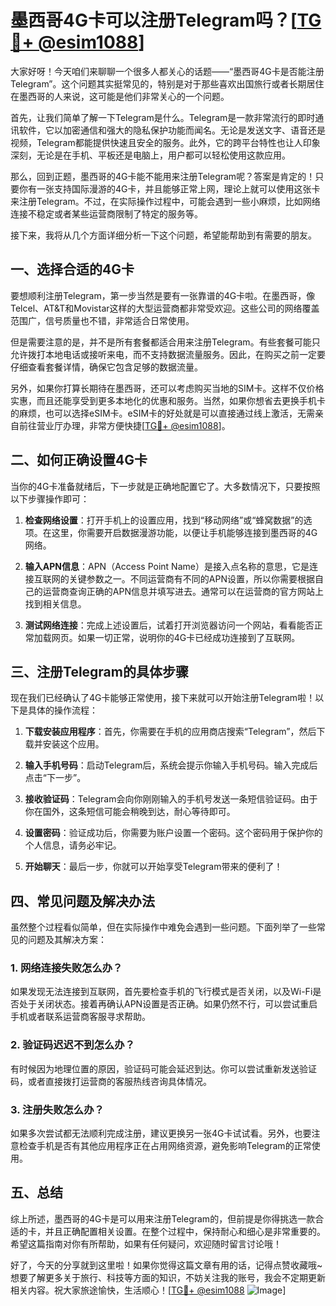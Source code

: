 # 墨西哥4G卡可以注册Telegram吗？[[TG💪+ @esim1088](https://t.me/s/esim1088)]

大家好呀！今天咱们来聊聊一个很多人都关心的话题——“墨西哥4G卡是否能注册Telegram”。这个问题其实挺常见的，特别是对于那些喜欢出国旅行或者长期居住在墨西哥的人来说，这可能是他们非常关心的一个问题。

首先，让我们简单了解一下Telegram是什么。Telegram是一款非常流行的即时通讯软件，它以加密通信和强大的隐私保护功能而闻名。无论是发送文字、语音还是视频，Telegram都能提供快速且安全的服务。此外，它的跨平台特性也让人印象深刻，无论是在手机、平板还是电脑上，用户都可以轻松使用这款应用。

那么，回到正题，墨西哥的4G卡能不能用来注册Telegram呢？答案是肯定的！只要你有一张支持国际漫游的4G卡，并且能够正常上网，理论上就可以使用这张卡来注册Telegram。不过，在实际操作过程中，可能会遇到一些小麻烦，比如网络连接不稳定或者某些运营商限制了特定的服务等。

接下来，我将从几个方面详细分析一下这个问题，希望能帮助到有需要的朋友。

## 一、选择合适的4G卡

要想顺利注册Telegram，第一步当然是要有一张靠谱的4G卡啦。在墨西哥，像Telcel、AT&T和Movistar这样的大型运营商都非常受欢迎。这些公司的网络覆盖范围广，信号质量也不错，非常适合日常使用。

但是需要注意的是，并不是所有套餐都适合用来注册Telegram。有些套餐可能只允许拨打本地电话或接听来电，而不支持数据流量服务。因此，在购买之前一定要仔细查看套餐详情，确保它包含足够的数据流量。

另外，如果你打算长期待在墨西哥，还可以考虑购买当地的SIM卡。这样不仅价格实惠，而且还能享受到更多本地化的优惠和服务。当然，如果你想省去更换手机卡的麻烦，也可以选择eSIM卡。eSIM卡的好处就是可以直接通过线上激活，无需亲自前往营业厅办理，非常方便快捷[[TG💪+ @esim1088](https://t.me/s/esim1088)]。

## 二、如何正确设置4G卡

当你的4G卡准备就绪后，下一步就是正确地配置它了。大多数情况下，只要按照以下步骤操作即可：

1. **检查网络设置**：打开手机上的设置应用，找到“移动网络”或“蜂窝数据”的选项。在这里，你需要开启数据漫游功能，以便让手机能够连接到墨西哥的4G网络。
   
2. **输入APN信息**：APN（Access Point Name）是接入点名称的意思，它是连接互联网的关键参数之一。不同运营商有不同的APN设置，所以你需要根据自己的运营商查询正确的APN信息并填写进去。通常可以在运营商的官方网站上找到相关信息。

3. **测试网络连接**：完成上述设置后，试着打开浏览器访问一个网站，看看能否正常加载网页。如果一切正常，说明你的4G卡已经成功连接到了互联网。

## 三、注册Telegram的具体步骤

现在我们已经确认了4G卡能够正常使用，接下来就可以开始注册Telegram啦！以下是具体的操作流程：

1. **下载安装应用程序**：首先，你需要在手机的应用商店搜索“Telegram”，然后下载并安装这个应用。

2. **输入手机号码**：启动Telegram后，系统会提示你输入手机号码。输入完成后点击“下一步”。

3. **接收验证码**：Telegram会向你刚刚输入的手机号发送一条短信验证码。由于你在国外，这条短信可能会稍晚到达，耐心等待即可。

4. **设置密码**：验证成功后，你需要为账户设置一个密码。这个密码用于保护你的个人信息，请务必牢记。

5. **开始聊天**：最后一步，你就可以开始享受Telegram带来的便利了！

## 四、常见问题及解决办法

虽然整个过程看似简单，但在实际操作中难免会遇到一些问题。下面列举了一些常见的问题及其解决方案：

### 1. 网络连接失败怎么办？

如果发现无法连接到互联网，首先要检查手机的飞行模式是否关闭，以及Wi-Fi是否处于关闭状态。接着再确认APN设置是否正确。如果仍然不行，可以尝试重启手机或者联系运营商客服寻求帮助。

### 2. 验证码迟迟不到怎么办？

有时候因为地理位置的原因，验证码可能会延迟到达。你可以尝试重新发送验证码，或者直接拨打运营商的客服热线咨询具体情况。

### 3. 注册失败怎么办？

如果多次尝试都无法顺利完成注册，建议更换另一张4G卡试试看。另外，也要注意检查手机是否有其他应用程序正在占用网络资源，避免影响Telegram的正常使用。

## 五、总结

综上所述，墨西哥的4G卡是可以用来注册Telegram的，但前提是你得挑选一款合适的卡，并且正确配置相关设置。在整个过程中，保持耐心和细心是非常重要的。希望这篇指南对你有所帮助，如果有任何疑问，欢迎随时留言讨论哦！

好了，今天的分享就到这里啦！如果你觉得这篇文章有用的话，记得点赞收藏哦~想要了解更多关于旅行、科技等方面的知识，不妨关注我的账号，我会不定期更新相关内容。祝大家旅途愉快，生活顺心！[[TG💪+ @esim1088](https://t.me/s/esim1088) ![Image](https://i.postimg.cc/4NQfJmqS/Snipaste-2025-05-13-00-14-12.png)]